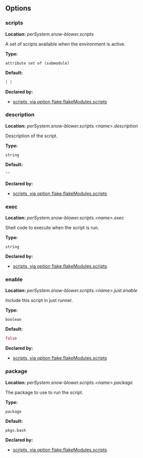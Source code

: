 ## Options

### scripts

**Location:** *perSystem.snow-blower.scripts*

A set of scripts available when the environment is active.

**Type:**

`attribute set of (submodule)`

**Default:**

```nix
{ }
```

**Declared by:**

- [scripts, via option flake.flakeModules.scripts](https://github.com/use-the-fork/snow-blower/tree/main/modules/scripts/default.nix)

### description

**Location:** *perSystem.snow-blower.scripts.\<name>.description*

Description of the script.

**Type:**

`string`

**Default:**

```nix
""
```

**Declared by:**

- [scripts, via option flake.flakeModules.scripts](https://github.com/use-the-fork/snow-blower/tree/main/modules/scripts/default.nix)

### exec

**Location:** *perSystem.snow-blower.scripts.\<name>.exec*

Shell code to execute when the script is run.

**Type:**

`string`

**Declared by:**

- [scripts, via option flake.flakeModules.scripts](https://github.com/use-the-fork/snow-blower/tree/main/modules/scripts/default.nix)

### enable

**Location:** *perSystem.snow-blower.scripts.\<name>.just.enable*

Include this script in just runner.

**Type:**

`boolean`

**Default:**

```nix
false
```

**Declared by:**

- [scripts, via option flake.flakeModules.scripts](https://github.com/use-the-fork/snow-blower/tree/main/modules/scripts/default.nix)

### package

**Location:** *perSystem.snow-blower.scripts.\<name>.package*

The package to use to run the script.

**Type:**

`package`

**Default:**

```nix
pkgs.bash
```

**Declared by:**

- [scripts, via option flake.flakeModules.scripts](https://github.com/use-the-fork/snow-blower/tree/main/modules/scripts/default.nix)

